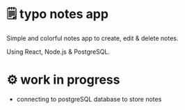 # 🗒️ typo notes app 

Simple and colorful notes app to create, edit & delete notes. 

Using React, Node.js & PostgreSQL.

# ⚙️ work in progress
- connecting to postgreSQL database to store notes
